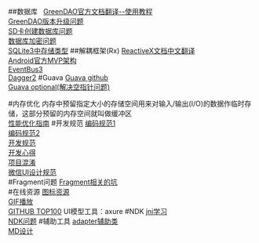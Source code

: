 ##数据库
   [GreenDAO官方文档翻译--使用教程](http://blog.sina.com.cn/s/blog_af5cfb030102w20v.html)<br>
   [GreenDAO版本升级问题](http://blog.csdn.net/fancylovejava/article/details/46713445)<br>
   [SD卡创建数据库问题](http://www.tuicool.com/articles/F7rQra)<br>
   [数据库加密问题](http://www.tuicool.com/articles/Vzuauem)<br>
   [SQLite3中存储类型](http://www.cnblogs.com/jycboy/p/android.html)
##解耦框架(Rx)
   [ReactiveX文档中文翻译](https://mcxiaoke.gitbooks.io/rxdocs/content/index.html)<br>
   [Android官方MVP架构](http://mp.weixin.qq.com/s?__biz=MzA3ODg4MDk0Ng==&mid=403539764&idx=1&sn=d30d89e6848a8e13d4da0f5639100e5f#rd)<br>
   [EventBus3](http://bugly.qq.com/bbs/forum.php?mod=viewthread&tid=938&fromuid=1147)<br>
   [Dagger2](http://www.jianshu.com/p/c2feb21064bb)
#Guava
   [Guava github](https://github.com/google/guava) <br>
   [Guava optional(解决空指针问题)](http://www.cnblogs.com/whitewolf/p/4231783.html)  <br>
                   
#内存优化
   内存中预留指定大小的存储空间用来对输入/输出(I/O)的数据作临时存储，这部分预留的内存空间就叫做缓冲区<br>
   [性能优化指南](http://blog.tingyun.com/web/article/detail/155)
#开发规范
   [编码规范1](http://www.jianshu.com/p/0a984f999592)<br>
   [编码规范2](https://www.sdk.cn/news/3137)<br>
   [开发规范](http://keeganlee.me/post/android/20150709)<br>
   [开发心得](http://blog.chengdazhi.com/index.php/145)<br>
   [项目混淆](http://www.jianshu.com/p/f3455ecaa56e)<br>
   [微信UI设计规范](http://www.jianshu.com/p/1c3e1fae519c#)<br>
#Fragment问题
   [Fragment相关的坑](http://www.jianshu.com/p/d9143a92ad94)<br>
#在线资源
   [图标资源](http://www.iconres.com/android/index.php)<br>
   [GIF播放](https://github.com/koral--/android-gif-drawable)<br>
   [GITHUB TOP100](http://mp.weixin.qq.com/s?__biz=MzA4NTQwNDcyMA==&mid=402675429&idx=1&sn=ba3afd2069004b220eaa8a77fdecbaf7#rd)
   UI模型工具：axure
#NDK
   [jni学习](http://blog.csdn.net/qinjuning/article/category/1153412)<br>
   [NDK问题](http://blog.csdn.net/lee_tianya/article/category/2823677)
#辅助工具
   [adapter辅助类](https://github.com/CymChad/BaseRecyclerViewAdapterHelper)<br>
   [MD设计](https://github.com/pnikosis/materialish-progress)<br>
   
   
   
   
   
   
